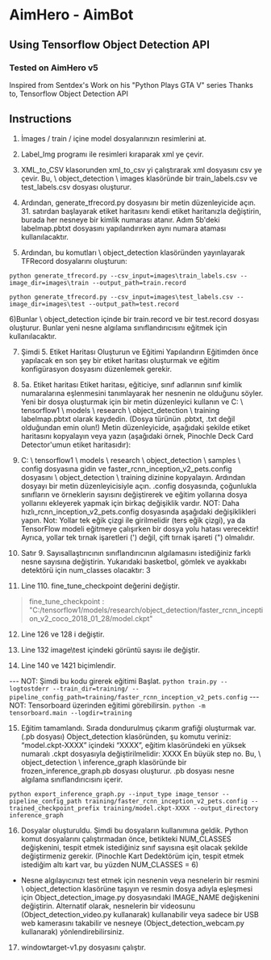 # AimHero - AimBot
## Using Tensorflow Object Detection API
### Tested on AimHero v5

Inspired from Sentdex's Work on his "Python Plays GTA V" series
Thanks to, Tensorflow Object Detection API

## Instructions

1) İmages / train / içine model dosyalarınızın resimlerini at.
2) Label_Img programı ile resimleri kıraparak xml ye çevir.
3) XML_to_CSV klasorunden xml_to_csv yi çalıştırarak xml dosyasını csv ye çevir. Bu, \ object_detection \ images klasöründe bir train_labels.csv ve test_labels.csv dosyası oluşturur.
4) Ardından, generate_tfrecord.py dosyasını bir metin düzenleyicide açın. 31. satırdan başlayarak etiket haritasını kendi etiket haritanızla değiştirin, burada her nesneye bir kimlik numarası atanır. Adım 5b'deki labelmap.pbtxt dosyasını yapılandırırken aynı numara ataması kullanılacaktır.

5) Ardından, bu komutları \ object_detection klasöründen yayınlayarak TFRecord dosyalarını oluşturun:

```
python generate_tfrecord.py --csv_input=images\train_labels.csv --image_dir=images\train --output_path=train.record

python generate_tfrecord.py --csv_input=images\test_labels.csv --image_dir=images\test --output_path=test.record
```

6)Bunlar \ object_detection içinde bir train.record ve bir test.record dosyası oluşturur. Bunlar yeni nesne algılama sınıflandırıcısını eğitmek için kullanılacaktır.


7) Şimdi 5. Etiket Haritası Oluşturun ve Eğitimi Yapılandırın Eğitimden önce yapılacak en son şey bir etiket haritası oluşturmak ve eğitim konfigürasyon dosyasını düzenlemek gerekir.
8) 5a. Etiket haritası Etiket haritası, eğiticiye, sınıf adlarının sınıf kimlik numaralarına eşlenmesini tanımlayarak her nesnenin ne olduğunu söyler. Yeni bir dosya oluşturmak için bir metin düzenleyici kullanın ve C: \ tensorflow1 \ models \ research \ object_detection \ training labelmap.pbtxt olarak kaydedin. (Dosya türünün .pbtxt, .txt değil olduğundan emin olun!) Metin düzenleyicide, aşağıdaki şekilde etiket haritasını kopyalayın veya yazın (aşağıdaki örnek, Pinochle Deck Card Detector'umun etiket haritasıdır):

9) C: \ tensorflow1 \ models \ research \ object_detection \ samples \ config dosyasına gidin ve faster_rcnn_inception_v2_pets.config dosyasını \ object_detection \ training dizinine kopyalayın. Ardından dosyayı bir metin düzenleyicisiyle açın. .config dosyasında, çoğunlukla sınıfların ve örneklerin sayısını değiştirerek ve eğitim yollarına dosya yollarını ekleyerek yapmak için birkaç değişiklik vardır.
NOT: Daha hızlı_rcnn_inception_v2_pets.config dosyasında aşağıdaki değişiklikleri yapın. Not: Yollar tek eğik çizgi ile girilmelidir (ters eğik çizgi), ya da TensorFlow modeli eğitmeye çalışırken bir dosya yolu hatası verecektir! Ayrıca, yollar tek tırnak işaretleri (') değil, çift tırnak işareti (") olmalıdır.

10) Satır 9. Sayısallaştırıcının sınıflandırıcının algılamasını istediğiniz farklı nesne sayısına değiştirin. Yukarıdaki basketbol, gömlek ve ayakkabı detektörü için num_classes olacaktır: 3

11) Line 110. fine_tune_checkpoint değerini değiştir.

   >fine_tune_checkpoint : "C:/tensorflow1/models/research/object_detection/faster_rcnn_inception_v2_coco_2018_01_28/model.ckpt"


12) Line 126 ve 128 i değiştir. 

13) Line 132 image\test içindeki görüntü sayısı ile değiştir.

14) Line 140 ve 1421 biçimlendir.

--- NOT:
	 Şimdi bu kodu girerek  eğitimi Başlat.
	 ```
	python train.py --logtostderr --train_dir=training/ --pipeline_config_path=training/faster_rcnn_inception_v2_pets.config
	```
--- NOT:
 	 Tensorboard üzerinden eğitimi görebilirsin.
	```
	python -m tensorboard.main --logdir=training
	```




15) Eğitim tamamlandı. Sırada dondurulmuş çıkarım grafiği oluşturmak var. (.pb dosyası)  Object_detection klasöründen, şu komutu veriniz: “model.ckpt-XXXX” içindeki “XXXX”, eğitim klasöründeki en yüksek numaralı .ckpt dosyasıyla değiştirilmelidir: XXXX En büyük step no.
Bu, \ object_detection \ inference_graph klasöründe bir frozen_inference_graph.pb dosyası oluşturur. .pb dosyası nesne algılama sınıflandırıcısını içerir.
```
python export_inference_graph.py --input_type image_tensor --pipeline_config_path training/faster_rcnn_inception_v2_pets.config --trained_checkpoint_prefix training/model.ckpt-XXXX --output_directory inference_graph
```



16) Dosyalar oluşturuldu. Şimdi bu dosyaların kullanımına geldik. Python komut dosyalarını çalıştırmadan önce, betikteki NUM_CLASSES değişkenini, tespit etmek istediğiniz sınıf sayısına eşit olacak şekilde değiştirmeniz gerekir. (Pinochle Kart Dedektörüm için, tespit etmek istediğim altı kart var, bu yüzden NUM_CLASSES = 6)

- Nesne algılayıcınızı test etmek için nesnenin veya nesnelerin bir resmini \ object_detection klasörüne taşıyın ve resmin dosya adıyla eşleşmesi için Object_detection_image.py dosyasındaki IMAGE_NAME değişkenini değiştirin. Alternatif olarak, nesnelerin bir videosunu (Object_detection_video.py kullanarak) kullanabilir veya sadece bir USB web kamerasını takabilir ve nesneye (Object_detection_webcam.py kullanarak) yönlendirebilirsiniz.



17) windowtarget-v1.py dosyasını çalıştır.
    

